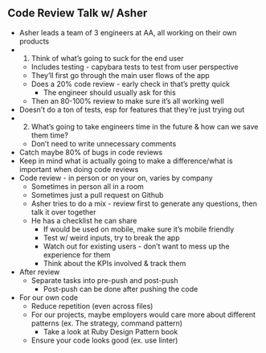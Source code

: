 ## Code Review Talk w/ Asher
- Asher leads a team of 3 engineers at AA, all working on their own products
- 1. Think of what’s going to suck for the end user
    - Includes testing - capybara tests to test from user perspective
    - They’ll first go through the main user flows of the app
    - Does a 20% code review - early check in that’s pretty quick
        - The engineer should usually ask for this
    - Then an 80-100% review to make sure it’s all working well
- Doesn’t do a ton of tests, esp for features that they’re just trying out
- 2. What’s going to take engineers time in the future & how can we save them time?
    - Don’t need to write unnecessary comments
- Catch maybe 80% of bugs in code reviews
- Keep in mind what is actually going to make a difference/what is important when doing code reviews
- Code review - in person or on your on, varies by company
    - Sometimes in person all in a room
    - Sometimes just a pull request on Github
    - Asher tries to do a mix - review first to generate any questions, then talk it over together
    - He has a checklist he can share
        - If would be used on mobile, make sure it’s mobile friendly
        - Test w/ weird inputs, try to break the app
        - Watch out for existing users - don’t want to mess up the experience for them
        - Think about the KPIs involved & track them
- After review
    - Separate tasks into pre-push and post-push
        - Post-push can be done after pushing the code
- For our own code
    - Reduce repetition (even across files)
    - For our projects, maybe employers would care more about different patterns (ex. The strategy, command pattern)
        - Take a look at Ruby Design Pattern book
    - Ensure your code looks good (ex. use linter)
